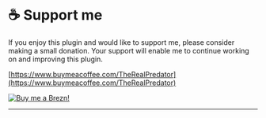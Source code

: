 # ☕ Support me

If you enjoy this plugin and would like to support me, please consider making a small donation. Your support will enable me to continue working on and improving this plugin.

[https://www.buymeacoffee.com/TheRealPredator](https://www.buymeacoffee.com/TheRealPredator)

[![Buy me a Brezn!](https://img.buymeacoffee.com/button-api/?text=Buy%20me%20a%20brezn&emoji=%F0%9F%A5%A8&slug=TheRealPredator&button_colour=5F7FFF&font_colour=ffffff&font_family=Bree&outline_colour=000000&coffee_colour=FFDD00)](https://www.buymeacoffee.com/TheRealPredator)



***
